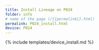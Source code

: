 ```yaml
---
title: Install Lineage on P024
folder: info
# name of the page (/{{permalink}}.html)
permalink: P024_install.html
device: P024
---
```

{% include templates/device_install.md %}
